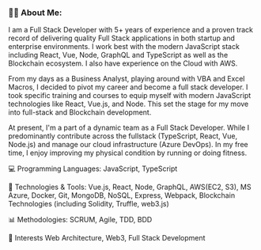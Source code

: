 ### 👨‍💻 About Me:

I am a Full Stack Developer with 5+ years of experience and a proven track record of delivering quality Full Stack applications in both startup and enterprise environments. I work best with the modern JavaScript stack including React, Vue, Node, GraphQL and TypeScript as well as the Blockchain ecosystem. I also have experience on the Cloud with AWS.

From my days as a Business Analyst, playing around with VBA and Excel Macros, I decided to pivot my career and become a full stack developer. I took specific training and courses to equip myself with modern JavaScript technologies like React, Vue.js, and Node. This set the stage for my move into full-stack and Blockchain development.

At present, I'm a part of a dynamic team as a Full Stack Developer. While I predominantly contribute across the fullstack (TypeScript, React, Vue, Node.js) and manage our cloud infrastructure (Azure DevOps). In my free time, I enjoy improving my physical condition by running or doing fitness.

💻 Programming Languages: JavaScript, TypeScript

🔧 Technologies & Tools: Vue.js, React, Node, GraphQL, AWS(EC2, S3), MS Azure, Docker, Git, MongoDB, NoSQL, Express, Webpack, Blockchain Technologies (including Solidity, Truffle, web3.js)

📊 Methodologies: SCRUM, Agile, TDD, BDD

🤔 Interests Web Architecture, Web3, Full Stack Development
